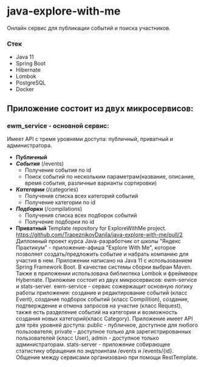 # java-explore-with-me

Онлайн сервис для публикации событий и поиска участников.

### Стек
- Java 11
- Spring Boot
- Hibernate
- Lombok
- PostgreSQL
- Docker

## Приложение состоит из двух микросервисов:
### ewm_service - основной сервис:
Имеет API с тремя уровнями доступа: публичный, приватный и администратора.
- **Публичный**
- ***События*** (/events)
  - Получение события по id
  - Поиск событий по нескольким параметрам(название, описание, время события, 
  различные варианты сортировки)  
- ***Категории*** (/categories) 
  - Получения списка всех категорий событий
  - Получение категории по id
- ***Подборки*** (/compilations)
  - Получения списка всех подборок событий
  - Получение подборки по id
- **Приватный**
Template repository for ExploreWithMe project.
https://github.com/TrapeznikovDanila/java-explore-with-me/pull/2
Дипломный проект курса Java-разработчик от школы "Яндекс Практикум" - приложение-афиша "Explore With Me", которое позволяет создать/предложить событие и набрать компанию для участия в нем. 
Приложении написано на Java 11 c использованием Spring Framework Boot. В качестве системы сборки выбран Maven. Также в приложении использована библиотека Lombok и фреймворк Hybernate.
Приложеие состоит из двух микросервисов: ewm-service и stats-server. 
ewm-service - сервис сожержащит основную логику работы приложения: создание и редактирование событий (класс Event), создание подборок событий (класс Compilition), создание, подтверждение и отмена запросов на участие (класс Request), также есть разделение событий на категории и возможность создания новых категорий(класс Category).
Приложение имеет API для трёх уровней доступа: public - публичное, доступное для любого пользователя; private - доступное только для зарегистрированных пользователей (класс User), admin - доступное только администраторам.
stats-server - приложение собирающее статистику обращения по эндпоинтам /events и /events/{id}. Общение между сервисами организовано при помощи RestTemplate.






